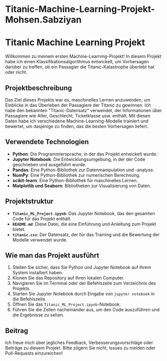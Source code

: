 # Titanic-Machine-Learning-Projekt-Mohsen.Sabziyan

# Titanic Machine Learning Projekt

Willkommen zu meinem ersten Machine-Learning-Projekt! In diesem Projekt habe ich einen Klassifikationsalgorithmus entwickelt, um Vorhersagen darüber zu treffen, ob ein Passagier die Titanic-​Katastrophe überlebt hat oder nicht.

## Projektbeschreibung

Das Ziel dieses Projekts war es, maschinelles Lernen anzuwenden, um Einblicke in das Überleben der Passagiere der Titanic zu gewinnen. Ich habe den bekannten "Titanic-Datensatz" verwendet, der Informationen über Passagiere wie Alter, Geschlecht, Ticketklasse usw. enthält. Mit diesen Daten habe ich verschiedene Machine-Learning-Modelle trainiert und bewertet, um dasjenige zu finden, das die besten Vorhersagen liefert.

## Verwendete Technologien

- **Python**: Die Programmiersprache, in der das Projekt entwickelt wurde.
- **Jupyter Notebook**: Die Entwicklungsumgebung, in der der Code geschrieben und ausgeführt wurde.
- **Pandas**: Eine Python-Bibliothek zur Datenmanipulation und -analyse.
- **NumPy**: Eine Python-Bibliothek zur numerischen Berechnung.
- **scikit-learn**: Eine Python-Bibliothek für maschinelles Lernen.
- **Matplotlib und Seaborn**: Bibliotheken zur Visualisierung von Daten.

## Projektstruktur

- **`Titanic_ML_Project.ipynb`**: Das Jupyter Notebook, das den gesamten Code für das Projekt enthält.
- **`README.md`**: Diese Datei, die eine Einführung und Anleitung zum Projekt bietet.
- **`titanic.csv`**: Der Datensatz, der für das Training und die Bewertung der Modelle verwendet wurde.

## Wie man das Projekt ausführt

1. Stellen Sie sicher, dass Sie Python und Jupyter Notebook auf Ihrem System installiert haben.
2. Klonen Sie das Repository auf Ihren lokalen Computer.
3. Navigieren Sie im Terminal oder der Befehlszeile zum Verzeichnis des Projekts.
4. Starten Sie Jupyter Notebook durch Eingabe von `jupyter notebook` in die Befehlszeile.
5. Öffnen Sie das `Titanic_ML_Project.ipynb`-Notebook.
6. Führen Sie die Zellen nacheinander aus, um den Code auszuführen und die Ergebnisse zu sehen.

## Beitrag

Ich freue mich über jegliches Feedback, Verbesserungsvorschläge oder Beiträge zu diesem Projekt. Bitte zögern Sie nicht, Issues zu melden oder Pull-Requests einzureichen!
